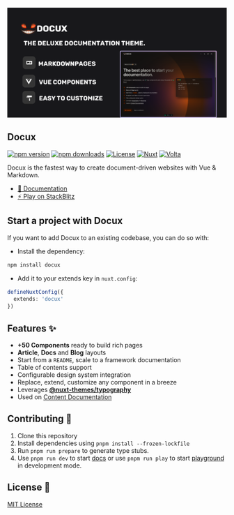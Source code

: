 [![Docux](https://github.com/nyxb/docux/blob/main/.github/images/docux_repo_picture.png)](https://docux.dev)

## Docux

[![npm version][npm-version-src]][npm-version-href]
[![npm downloads][npm-downloads-src]][npm-downloads-href]
[![License][license-src]][license-href]
[![Nuxt][nuxt-src]][nuxt-href]
[![Volta][volta-src]][volta-href]

Docux is the fastest way to create document-driven websites with Vue & Markdown.

- [📄 Documentation](https://docux.dev)
- [⚡️ Play on StackBlitz](https://stackblitz.com/github/nyxb/docux-starter)

## Start a project with Docux

If you want to add Docux to an existing codebase, you can do so with:

- Install the dependency:

```bash
npm install docux
```

- Add it to your extends key in `nuxt.config`:

```ts
defineNuxtConfig({
  extends: 'docux'
})
```

## Features ✨

- **+50 Components** ready to build rich pages
- **Article**, **Docs** and **Blog** layouts
- Start from a `README`, scale to a framework documentation
- Table of contents support
- Configurable design system integration
- Replace, extend, customize any component in a breeze
- Leverages [**@nuxt-themes/typography**](https://github.com/nuxt-themes/typography)
- Used on [Content Documentation](https://content.nuxtjs.org)

## Contributing 🙏

1. Clone this repository
2. Install dependencies using `pnpm install --frozen-lockfile`
3. Run `pnpm run prepare` to generate type stubs.
4. Use `pnpm run dev` to start [docs](./docs) or use `pnpm run play` to start [playground](./playground) in development mode.

## License 📎

[MIT License](./LICENSE)

<!-- Badges -->
[npm-version-src]: https://img.shields.io/npm/v/docux/latest.svg?style=flat&colorA=18181B&colorB=28CF8D
[npm-version-href]: https://npmjs.com/package/docux

[npm-downloads-src]: https://img.shields.io/npm/dm/docux.svg?style=flat&colorA=18181B&colorB=28CF8D
[npm-downloads-href]: https://npmjs.com/package/docux

[license-src]: https://img.shields.io/github/license/nyxb/docux.svg?style=flat&colorA=18181B&colorB=28CF8D
[license-href]: https://github.com/nyxb/docux/blob/main/LICENSE

[nuxt-src]: https://img.shields.io/badge/Nuxt-18181B?&logo=nuxt.js
[nuxt-href]: https://nuxt.com

[volta-src]: https://user-images.githubusercontent.com/904724/209143798-32345f6c-3cf8-4e06-9659-f4ace4a6acde.svg
[volta-href]: https://volta.net/nyxb/docux?utm_source=readme_docux
